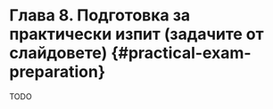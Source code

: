 # Глава 8. **Подготовка за практически изпит \(задачите от слайдовете\)** {#practical-exam-preparation}

TODO

